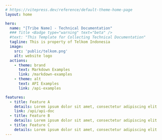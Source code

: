 ```yaml
---
# https://vitepress.dev/reference/default-theme-home-page
layout: home

hero:
  name: "[Tribe Name] - Technical Documentation"
  ### Title <Badge type="warning" text="beta" />
  #text: "This Template for Collecting Technical Documentation"
  tagline: This is property of Telkom Indonesia
  image:
    src: 'public/telkom.png'
    alt: website logo
  actions:
    - theme: brand
      text: Markdown Examples
      link: /markdown-examples
    - theme: alt
      text: API Examples
      link: /api-examples

features:
  - title: Feature A
    details: Lorem ipsum dolor sit amet, consectetur adipiscing elit
    link: /api/api-doc
  - title: Feature B
    details: Lorem ipsum dolor sit amet, consectetur adipiscing elit
  - title: Feature C
    details: Lorem ipsum dolor sit amet, consectetur adipiscing elit
---
```


